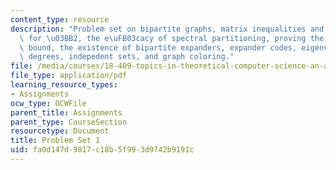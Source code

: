 ```yaml
---
content_type: resource
description: "Problem set on bipartite graphs, matrix inequalities and lower bounds\
  \ for \u03BB2, the e\uFB03cacy of spectral partitioning, proving the Cherno\uFB00\
  \ bound, the existence of bipartite expanders, expander codes, eigenvalues, vertex\
  \ degrees, indepedent sets, and graph coloring."
file: /media/courses/18-409-topics-in-theoretical-computer-science-an-algorithmists-toolkit-fall-2009/fa0d147d9817c18b5f993d9742b9191c_MIT18_409F09_ps1.pdf
file_type: application/pdf
learning_resource_types:
- Assignments
ocw_type: OCWFile
parent_title: Assignments
parent_type: CourseSection
resourcetype: Document
title: Problem Set 1
uid: fa0d147d-9817-c18b-5f99-3d9742b9191c
---
```

